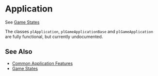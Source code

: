 # Application

See [Game States](game-state.md)

<!-- PAGE IS TODO -->

The classes `plApplication`, `plGameApplicationBase` and `plGameApplication` are fully functional, but currently undocumented.

## See Also

* [Common Application Features](common-application-features.md)
* [Game States](game-state.md)

